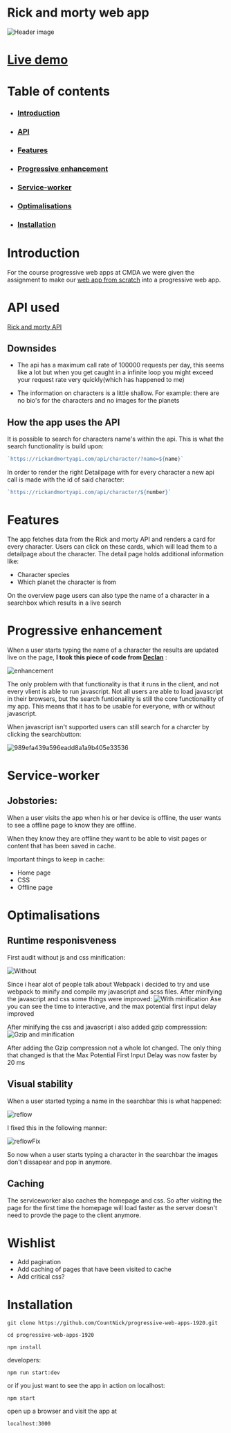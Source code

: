 # Rick and morty web app

![Header image](https://user-images.githubusercontent.com/47485018/78006155-e971c200-733c-11ea-82d3-e279261fbd11.png)


# [Live demo](https://total-rickall.herokuapp.com/)

# Table of contents

* ### [Introduction](https://github.com/CountNick/progressive-web-apps-1920#introduction-1)
* ### [API](https://github.com/CountNick/progressive-web-apps-1920#api-used)
* ### [Features](https://github.com/CountNick/progressive-web-apps-1920#features-1)
* ### [Progressive enhancement](https://github.com/CountNick/progressive-web-apps-1920#progressive-enhancement-1)
* ### [Service-worker](https://github.com/CountNick/progressive-web-apps-1920#service-worker-1)
* ### [Optimalisations](https://github.com/CountNick/progressive-web-apps-1920#optimalisations)

* ### [Installation](https://github.com/CountNick/progressive-web-apps-1920#installation-1)

# Introduction

For the course progressive web apps at CMDA we were given the assignment to make our [web app from scratch](https://github.com/CountNick/web-app-from-scratch-1920) into a progressive web app.


# API used

[Rick and morty API](https://rickandmortyapi.com/)

## Downsides

* The api has a maximum call rate of 100000 requests per day, this seems like a lot but when you get caught in a infinite loop you might exceed your request rate very quickly(which has happened to me)

* The information on characters is a little shallow. For example: there are no bio's for the characters and no images for the planets

## How the app uses the API 

It is possible to search for characters name's within the api. This is what the search functionality is build upon: 

```js
`https://rickandmortyapi.com/api/character/?name=${name}`
```

In order to render the right Detailpage with for every character a new api call is made with the id of said character: 

```js
`https://rickandmortyapi.com/api/character/${number}`
```

# Features

The app fetches data from the Rick and morty API and renders a card for every character. Users can click on these cards, which will lead them to a detailpage about the character. The detail page holds additional information like: 

* Character species
* Which planet the character is from 

On the overview page users can also type the name of a character in a searchbox which results in a live search


# Progressive enhancement

When a user starts typing the name of a character the results are updated live on the page, **I took this piece of code from [Declan](https://github.com/decrek/progressive-web-apps-1920/blob/master/examples/movies-example/src/js/search.js)** :


![enhancement](https://user-images.githubusercontent.com/47485018/77454748-3fa0ab80-6df9-11ea-9e38-effc1ce86e47.gif)

The only problem with that functionality is that it runs in the client, and not every vlient is able to run javascript.
Not all users are able to load javascript in their browsers, but the search funtionaility is still the core functionaility of my app. This means that it has to be usable for everyone, with or without javascript.

When javascript isn't supported users can still search for a charcter by clicking the searchbutton:

![989efa439a596eadd8a1a9b405e33536](https://user-images.githubusercontent.com/47485018/77454992-94dcbd00-6df9-11ea-9eee-04d91f0b5051.gif)


# Service-worker

## Jobstories:

When a user visits the app when his or her device is offline, the user wants to see a offline page to know they are offline.

When they know they are offline they want to be able to visit pages or content that has been saved in cache.

Important things to keep in cache:

* Home page
* CSS
* Offline page

# Optimalisations

## Runtime responisveness

First audit without js and css minification:

![Without](https://user-images.githubusercontent.com/47485018/77414717-c20d7900-6dc1-11ea-80d7-7b9c5d0c5601.png)


Since i hear alot of people talk about Webpack i decided to try and use webpack to minify and compile my javascript and scss files. After minifying the javascript and css some things were improved:
![With minification](https://user-images.githubusercontent.com/47485018/77414928-06991480-6dc2-11ea-9d67-e0d74d4341a3.png)
Ase you can see the time to interactive, and the max potential first input delay improved

After minifying the css and javascript i also added gzip compresssion:
![Gzip and minification](https://user-images.githubusercontent.com/47485018/77415000-203a5c00-6dc2-11ea-83ef-5e6e235120de.png)

After adding the Gzip compression not a whole lot changed. The only thing that changed is that the Max Potential First Input Delay was now faster by 20 ms

## Visual stability

When a user started typing a name in the searchbar this is what happened:

![reflow](https://user-images.githubusercontent.com/47485018/77424132-e3c22c80-6dd0-11ea-82d5-4e400f3c4e56.gif)

I fixed this in the following manner:

![reflowFix](https://user-images.githubusercontent.com/47485018/77424319-2f74d600-6dd1-11ea-8e70-128a07181dfa.gif)

So now when a user starts typing a character in the searchbar the images don't dissapear and pop in anymore.

## Caching

The serviceworker also caches the homepage and css. So after visiting the page for the first time the homepage will load faster as the server doesn't need to provde the page to the client anymore.



# Wishlist

* Add pagination
* Add caching of pages that have been visited to cache
* Add critical css?

# Installation


```
git clone https://github.com/CountNick/progressive-web-apps-1920.git
```

```
cd progressive-web-apps-1920
```

```
npm install
```

developers:
```
npm run start:dev
```
or if you just want to see the app in action on localhost:
```
npm start
```

open up a browser and visit the app at

```
localhost:3000
```
<!-- Add a link to your live demo in Github Pages 🌐-->

<!-- ☝️ replace this description with a description of your own work -->

<!-- Add a nice image here at the end of the week, showing off your shiny frontend 📸 -->

<!-- Maybe a table of contents here? 📚 -->

<!-- How about a section that describes how to install this project? 🤓 -->

<!-- ...but how does one use this project? What are its features 🤔 -->

<!-- What external data source is featured in your project and what are its properties 🌠 -->

<!-- Maybe a checklist of done stuff and stuff still on your wishlist? ✅ -->

<!-- How about a license here? 📜 (or is it a licence?) 🤷 -->
